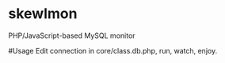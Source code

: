 # skewlmon
PHP/JavaScript-based MySQL monitor

#Usage
Edit connection in core/class.db.php, run, watch, enjoy.
